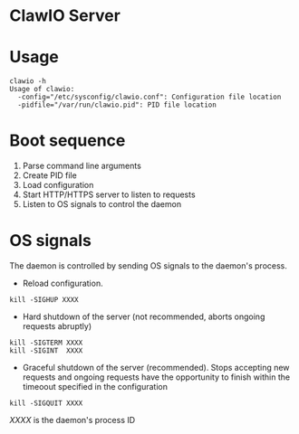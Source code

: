 # ClawIO Server

# Usage
```
clawio -h
Usage of clawio:
  -config="/etc/sysconfig/clawio.conf": Configuration file location
  -pidfile="/var/run/clawio.pid": PID file location
```
# Boot sequence
1. Parse command line arguments
2. Create PID file
3. Load configuration
4. Start HTTP/HTTPS server to listen to requests
5. Listen to OS signals to control the daemon

# OS signals
The daemon is controlled by sending OS signals to the daemon's process.

- Reload configuration.
```
kill -SIGHUP XXXX
```
- Hard shutdown of the server (not recommended, aborts ongoing requests abruptly)
```
kill -SIGTERM XXXX
kill -SIGINT  XXXX
```
- Graceful shutdown of the server (recommended). Stops accepting new requests and ongoing requests have the opportunity to finish within the timeoout specified in the configuration
```
kill -SIGQUIT XXXX
```

*XXXX* is the daemon's process ID
